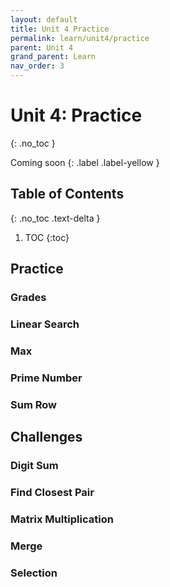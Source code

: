 ```yaml
---
layout: default
title: Unit 4 Practice
permalink: learn/unit4/practice
parent: Unit 4
grand_parent: Learn
nav_order: 3
---
```


<!-- prettier-ignore-start -->

# Unit 4: Practice

{: .no_toc }

Coming soon {: .label .label-yellow }

## Table of Contents

{: .no_toc .text-delta }

1. TOC {:toc}
 <!-- prettier-ignore-end -->

## Practice

### Grades

### Linear Search

### Max

### Prime Number

### Sum Row

## Challenges

### Digit Sum

### Find Closest Pair

### Matrix Multiplication

### Merge

### Selection
